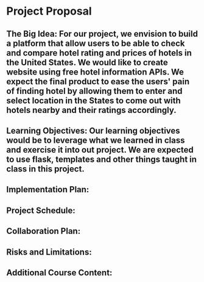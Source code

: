 # Project Proposal

## The Big Idea: For our project, we envision to build a platform that allow users to be able to check and compare hotel rating and prices of hotels in the United States. We would like to create website using free hotel information APIs. We expect the final product to ease the users' pain of finding hotel by allowing them to enter and select location in the States to come out with hotels nearby and their ratings accordingly.

## Learning Objectives: Our learning objectives would be to leverage what we learned in class and exercise it into out project. We are expected to use flask, templates and other things taught in class in this project.

## Implementation Plan: 

## Project Schedule: 

## Collaboration Plan: 

## Risks and Limitations:

## Additional Course Content: 
